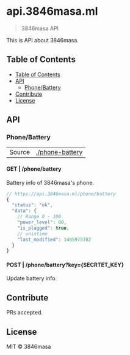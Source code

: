 # api.3846masa.ml

> 3846masa API

This is API about 3846masa.

## Table of Contents

<!-- TOC depthFrom:2 depthTo:3 -->

- [Table of Contents](#table-of-contents)
- [API](#api)
  - [Phone/Battery](#phonebattery)
- [Contribute](#contribute)
- [License](#license)

<!-- /TOC -->

## API

### Phone/Battery

|        |                                    |
|:------:|------------------------------------|
| Source | [./phone-battery](./phone-battery) |

#### GET | /phone/battery

Battery info of 3846masa's phone.

```js
// https://api.3846masa.ml/phone/battery
{
  "status": "ok",
  "data": {
    // Range 0 - 100
    "power_level": 80,
    "is_plagged": true,
    // unixtime
    "last_modified": 1485975782
  }
}
```

#### POST | /phone/battery?key={SECRTET_KEY}

Update battery info.

## Contribute

PRs accepted.

## License

MIT © 3846masa
